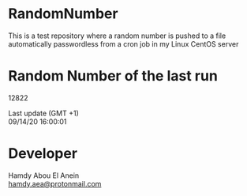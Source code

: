 # RandomNumber    
This is a test repository where a random number is pushed to a file automatically passwordless from a cron job in my Linux CentOS server    
# Random Number of the last run   
12822
      
Last update (GMT +1)    
09/14/20 16:00:01
# Developer    
Hamdy Abou El Anein   
hamdy.aea@protonmail.com
